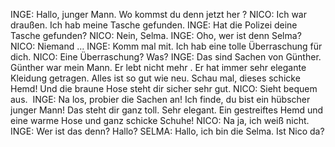 INGE:
Hallo, junger Mann. Wo kommst du denn jetzt her ?
NICO:
Ich war draußen. Ich hab meine Tasche gefunden.
INGE:
Hat die Polizei deine Tasche gefunden?
NICO:
Nein, Selma.
INGE:
Oho, wer ist denn Selma?
NICO:
Niemand …
INGE:
Komm mal mit. Ich hab eine tolle Überraschung für dich.
NICO:
Eine Überraschung? Was?
INGE:
Das sind Sachen von Günther. Günther war mein Mann. Er lebt nicht mehr . Er hat immer sehr elegante Kleidung getragen. Alles ist so gut wie neu. Schau mal, dieses schicke Hemd! Und die braune Hose steht dir sicher sehr gut.
NICO:
Sieht bequem aus. 
INGE:
Na los, probier die Sachen an! Ich finde, du bist ein hübscher junger Mann! Das steht dir ganz toll. Sehr elegant. Ein gestreiftes Hemd und eine warme Hose und ganz schicke Schuhe!
NICO:
Na ja, ich weiß nicht.
INGE:
Wer ist das denn?
Hallo?
SELMA:
Hallo, ich bin die Selma. Ist Nico da?
